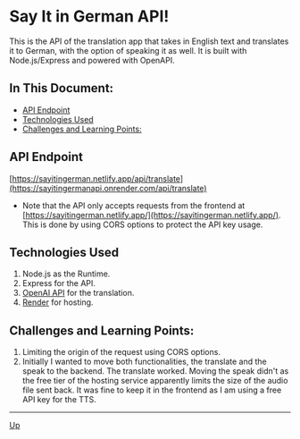 # Say It in German API!
This is the API of the translation app that takes in English text and translates it to German, with the option of speaking it as well. It is built with Node.js/Express and powered with OpenAPI.

## In This Document:
- [API Endpoint](#api-endpoint)
- [Technologies Used](#technologies-used)
- [Challenges and Learning Points:](#challenges-and-learning-points)

## API Endpoint
[https://sayitingerman.netlify.app/api/translate](https://sayitingermanapi.onrender.com/api/translate)

- Note that the API only accepts requests from the frontend at [https://sayitingerman.netlify.app/](https://sayitingerman.netlify.app/). This is done by using CORS options to protect the API key usage.


## Technologies Used
1. Node.js as the Runtime.
2. Express for the API.
3. [OpenAI API](https://platform.openai.com/docs/introduction/overview) for the translation.
4. [Render](https://dashboard.render.com/) for hosting.
   

## Challenges and Learning Points:
1. Limiting the origin of the request using CORS options.
2. Initially I wanted to move both functionalities, the translate and the speak to the backend. The translate worked. Moving the speak didn't as the free tier of the hosting service apparently limits the size of the audio file sent back. It was fine to keep it in the frontend as I am using a free API key for the TTS.
   
<hr>

[Up](README.md)
